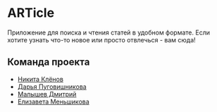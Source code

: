 # ARTicle

Приложение для поиска и чтения статей в удобном формате. Если хотите узнать что-то новое или просто отвлечься - вам сюда!

## Команда проекта

- [Никита Клёнов](https://github.com/klenovn)
- [Дарья Пуговишникова]()
- [Малышев Дмитрий]()
- [Елизавета Меньшикова](https://github.com/LizMensh)
